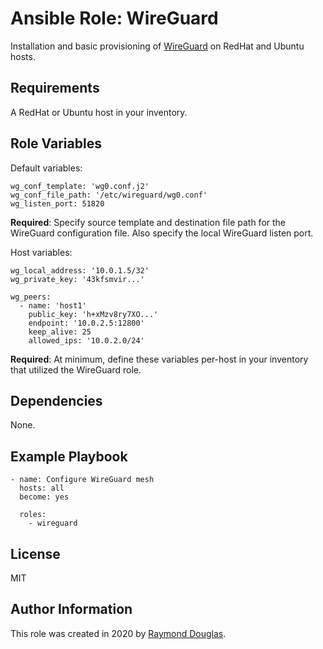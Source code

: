 Ansible Role: WireGuard
=========

Installation and basic provisioning of [WireGuard](https://www.wireguard.com) on RedHat and Ubuntu hosts.

Requirements
------------

A RedHat or Ubuntu host in your inventory.

Role Variables
--------------

Default variables:
```
wg_conf_template: 'wg0.conf.j2'
wg_conf_file_path: '/etc/wireguard/wg0.conf'
wg_listen_port: 51820
```
**Required**: Specify source template and destination file path for the WireGuard configuration file. Also specify the local WireGuard listen port.

Host variables:
```
wg_local_address: '10.0.1.5/32'
wg_private_key: '43kfsmvir...'

wg_peers:
  - name: 'host1'
    public_key: 'h+xMzv8ry7XO...'
    endpoint: '10.0.2.5:12800'
    keep_alive: 25
    allowed_ips: '10.0.2.0/24'
```
**Required**: At minimum, define these variables per-host in your inventory that utilized the WireGuard role.


Dependencies
------------

None.

Example Playbook
----------------

```
- name: Configure WireGuard mesh
  hosts: all
  become: yes

  roles:
    - wireguard
```

License
-------

MIT

Author Information
------------------

This role was created in 2020 by [Raymond Douglas](https://rymnd.org).

